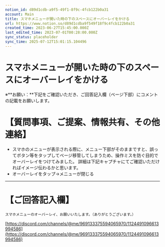 ```yaml
---
notion_id: d89d1cdb-a9f5-49f1-8f9c-4fcb122b0a31
account: Main
title: スマホメニューが開いた時の下のスペースにオーバーレイをかける
url: https://www.notion.so/d89d1cdba9f549f18f9c4fcb122b0a31
created_time: 2023-06-27T15:45:00.000Z
last_edited_time: 2023-07-01T00:28:00.000Z
sync_status: placeholder
sync_time: 2025-07-12T15:01:15.104496
---
```

# スマホメニューが開いた時の下のスペースにオーバーレイをかける

※**お願い：**下記をご確認いただき、ご回答記入欄（ページ下部）にコメントの記載をお願いします。
# 【質問事項、ご提案、情報共有、その他連絡】
- スマホのメニューが表示される際に、メニュー下部がそのままですと、誤ってボタン等をタップしてページ移管してしまうため、操作ミスを防ぐ目的でオーバーレイをつけてみました。
詳細は下記キャプチャにてご確認いただければイメージ伝わるかと思います。
- オーバーレイをタップ→メニューが閉じる
---
# 【ご回答記入欄】
```plain text
スマホメニューのオーバーレイ、お願いいたします。（ありがとうございます。）
```
[https://discord.com/channels/@me/969133375594065970/1124491096613994586](https://discord.com/channels/@me/969133375594065970/1124491096613994586)